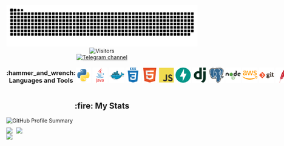 <div align="center">
    <div align="center">
      <picture>
        <source
          media="(prefers-color-scheme: dark)"
          srcset="https://raw.githubusercontent.com/platane/snk/output/github-contribution-grid-snake-dark.svg"
        />
        <source
          media="(prefers-color-scheme: light)"
          srcset="https://raw.githubusercontent.com/platane/snk/output/github-contribution-grid-snake.svg"
        />
        <img
          alt="github contribution grid snake animation"
          src="https://raw.githubusercontent.com/platane/snk/output/github-contribution-grid-snake.svg"
        />
    </picture>
    </div>
    <img alt="Visitors" src="https://komarev.com/ghpvc/?username=d2icehacker&label=Profile%20Visits&style=for-the-badge" />
    <br>
    <a href="https://t.me/sh4mh1">
      <img src="https://img.shields.io/badge/-Channel-1a1b27?style=for-the-badge&logo=telegram" alt="Telegram channel">
    </a>
  </div>
  
  <div align="center" style="display: flex; align-items: center;">
    <h3>:hammer_and_wrench: Languages and Tools</h3>
    <img src="https://github.com/devicons/devicon/blob/master/icons/python/python-original.svg" title="Python" alt="Python" width="40" height="40"/>&nbsp;
    <img src="https://github.com/devicons/devicon/blob/master/icons/java/java-original-wordmark.svg" title="Java" alt="Java" width="40" height="40"/>&nbsp;
    <img src="https://github.com/devicons/devicon/blob/master/icons/docker/docker-original.svg" title="Docker" alt="Docker " width="40" height="40"/>&nbsp;
    <img src="https://github.com/devicons/devicon/blob/master/icons/css3/css3-plain-wordmark.svg"  title="CSS3" alt="CSS" width="40" height="40"/>&nbsp;
    <img src="https://github.com/devicons/devicon/blob/master/icons/html5/html5-original.svg" title="HTML5" alt="HTML" width="40" height="40"/>&nbsp;
    <img src="https://github.com/devicons/devicon/blob/master/icons/javascript/javascript-original.svg" title="JavaScript" alt="JavaScript" width="40" height="40"/>&nbsp;
    <img src="https://github.com/devicons/devicon/blob/master/icons/fastapi/fastapi-original.svg" title="FastAPI" alt="FastAPI" width="40" height="40"/>&nbsp;
    <img src="https://github.com/devicons/devicon/blob/master/icons/django/django-plain.svg" title="Django" alt="Django" width="40" height="40"/>&nbsp;
    <img src="https://github.com/devicons/devicon/blob/master/icons/postgresql/postgresql-original.svg" title="PostgreSQL"  alt="PostgreSQL" width="40" height="40"/>&nbsp;
    <img src="https://github.com/devicons/devicon/blob/master/icons/nodejs/nodejs-original-wordmark.svg" title="NodeJS" alt="NodeJS" width="40" height="40"/>&nbsp;
    <img src="https://github.com/devicons/devicon/blob/master/icons/amazonwebservices/amazonwebservices-plain-wordmark.svg" title="AWS" alt="AWS" width="40" height="40"/>&nbsp;
    <img src="https://github.com/devicons/devicon/blob/master/icons/git/git-original-wordmark.svg" title="Git" **alt="Git" width="40" height="40"/>&nbsp;
    <img src="https://github.com/devicons/devicon/blob/master/icons/apache/apache-plain.svg" title="Apache" alt="Apache" width="40" height="40"/>&nbsp;
    <img src="https://github.com/devicons/devicon/blob/master/icons/nginx/nginx-original.svg" title="Nginx" alt="Nginx" width="40" height="40"/>&nbsp;
    <img src="https://github.com/devicons/devicon/blob/master/icons/redis/redis-original.svg" title="Redis" alt="Redis" width="40" height="40"/>&nbsp;
    <img src="https://github.com/devicons/devicon/blob/master/icons/bootstrap/bootstrap-original-wordmark.svg" title="Bootstrap" alt="Bootstrap" width="40" height="40"/>&nbsp;
  </div>
  
  
  <div id="stats" align="center" style="display: flex; flex-direction: column;">
      <h2>:fire: My Stats</h2>
      <a style="display: flex; align-items: center;">
          <img src="https://github-profile-summary-cards.vercel.app/api/cards/profile-details?username=d2icehacker&theme=dark" alt="GitHub Profile Summary" style="margin-bottom: 10px;" />
      </a>
      <a style="display: flex;">
          <img src="https://github-profile-summary-cards.vercel.app/api/cards/repos-per-language?username=d2icehacker&theme=dark" style="margin-right: 10px;">
          <img src="https://github-profile-summary-cards.vercel.app/api/cards/stats?username=d2icehacker&theme=dark">
      </a>
  </div>
  
  <!--horizontal divider(gradiant)-->
  <img src="https://user-images.githubusercontent.com/73097560/115834477-dbab4500-a447-11eb-908a-139a6edaec5c.gif">
  
